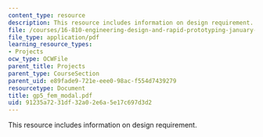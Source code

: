 ```yaml
---
content_type: resource
description: This resource includes information on design requirement.
file: /courses/16-810-engineering-design-and-rapid-prototyping-january-iap-2005/91235a7231df32a02e6a5e17c697d3d2_gp5_fem_modal.pdf
file_type: application/pdf
learning_resource_types:
- Projects
ocw_type: OCWFile
parent_title: Projects
parent_type: CourseSection
parent_uid: e89fade9-721e-eee0-98ac-f554d7439279
resourcetype: Document
title: gp5_fem_modal.pdf
uid: 91235a72-31df-32a0-2e6a-5e17c697d3d2
---
```

This resource includes information on design requirement.

